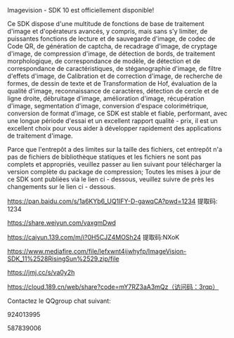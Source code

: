 Imagevision - SDK 10 est officiellement disponible!

Ce SDK dispose d'une multitude de fonctions de base de traitement d'image et d'opérateurs avancés, y compris, mais sans s'y limiter, de puissantes fonctions de lecture et de sauvegarde d'image, de codec de Code QR, de génération de captcha, de recadrage d'image, de cryptage d'image, de compression d'image, de détection de bords, de traitement morphologique, de correspondance de modèle, de détection et de correspondance de caractéristiques, de stéganographie d'image, de filtre d'effets d'image, de Calibration et de correction d'image, de recherche de formes, de dessin de texte et de Transformation de Hof, évaluation de la qualité d'image, reconnaissance de caractères, détection de cercle et de ligne droite, débruitage d'image, amélioration d'image, récupération d'image, segmentation d'image, conversion d'espace colorimétrique, conversion de format d'image, ce SDK est stable et fiable, performant, avec une longue période d'essai et un excellent rapport qualité - prix, il est un excellent choix pour vous aider à développer rapidement des applications de traitement d'image.

Parce que l'entrepôt a des limites sur la taille des fichiers, cet entrepôt n'a pas de fichiers de bibliothèque statiques et les fichiers ne sont pas complets et appropriés, veuillez passer au lien suivant pour télécharger la version complète du package de compression; Toutes les mises à jour de ce SDK sont publiées via le lien ci - dessous, veuillez suivre de près les changements sur le lien ci - dessous.

https://pan.baidu.com/s/1a6KYb6_UQ1IFY-D-gawqCA?pwd=1234 提取码: 1234

https://share.weiyun.com/vaxgmDwd

https://caiyun.139.com/m/i?0H5CJZ4MOSh24  提取码:NXoK

https://www.mediafire.com/file/lefxwnt4ijwhyfp/ImageVision-SDK_11%2528RisingSun%2529.zip/file

https://jmj.cc/s/va0y2h

https://cloud.189.cn/web/share?code=mY7RZ3aA3mQz（访问码：3rqp）

Contactez le QQgroup chat suivant:

924013995

587839006
